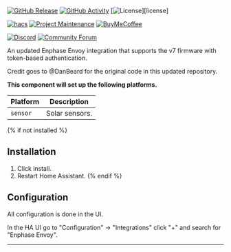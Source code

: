 [![GitHub Release][releases-shield]][releases]
[![GitHub Activity][commits-shield]][commits]
[![License][license-shield]][license]

[![hacs][hacsbadge]][hacs]
[![Project Maintenance][maintenance-shield]][user_profile]
[![BuyMeCoffee][buymecoffeebadge]][buymecoffee]

[![Discord][discord-shield]][discord]
[![Community Forum][forum-shield]][forum]

An updated Enphase Envoy integration that supports the v7 firmware with token-based authentication.

Credit goes to @DanBeard for the original code in this updated repository.

**This component will set up the following platforms.**

| Platform        | Description                         |
| --------------- | ----------------------------------- |
| `sensor `       | Solar sensors.                      |

{% if not installed %}
## Installation

1. Click install.
2. Restart Home Assistant.
{% endif %}

## Configuration

All configuration is done in the UI.

In the HA UI go to "Configuration" -> "Integrations" click "+" and search for "Enphase Envoy".

***

[integration_blueprint]: https://github.com/custom-components/integration_blueprint
[buymecoffee]: https://www.buymeacoffee.com/benmcclure
[buymecoffeebadge]: https://img.shields.io/badge/buy%20me%20a%20coffee-donate-yellow.svg?style=for-the-badge
[commits-shield]: https://img.shields.io/github/commit-activity/y/bmcclure/ha-enphase_envoy.svg?style=for-the-badge
[commits]: https://github.com/bmcclure/ha-enphase_envoy/commits/master
[hacs]: https://github.com/custom-components/hacs
[hacsbadge]: https://img.shields.io/badge/HACS-Custom-orange.svg?style=for-the-badge
[discord]: https://discord.gg/Qa5fW2R
[discord-shield]: https://img.shields.io/discord/330944238910963714.svg?style=for-the-badge
[forum-shield]: https://img.shields.io/badge/community-forum-brightgreen.svg?style=for-the-badge
[forum]: https://community.home-assistant.io/
[license-shield]: https://img.shields.io/github/license/custom-components/blueprint.svg?style=for-the-badge
[maintenance-shield]: https://img.shields.io/badge/maintainer-Ben%20McClure%20%40bmcclure-blue.svg?style=for-the-badge
[releases-shield]: https://img.shields.io/github/release/bmcclure/ha-enphase_envoy.svg?style=for-the-badge
[releases]: https://github.com/bmcclure/ha-enphase_envoy/releases
[user_profile]: https://github.com/bmcclure
